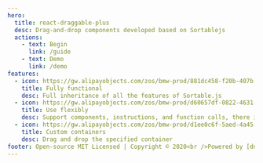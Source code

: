 ```yaml
---
hero:
  title: react-draggable-plus
  desc: Drag-and-drop components developed based on Sortablejs
  actions:
    - text: Begin
      link: /guide
    - text: Demo
      link: /demo
features:
  - icon: https://gw.alipayobjects.com/zos/bmw-prod/881dc458-f20b-407b-947a-95104b5ec82b/k79dm8ih_w144_h144.png
    title: Fully functional
    desc: Full inheritance of all the features of Sortable.js
  - icon: https://gw.alipayobjects.com/zos/bmw-prod/d60657df-0822-4631-9d7c-e7a869c2f21c/k79dmz3q_w126_h126.png
    title: Use flexibly
    desc: Support components, instructions, and function calls, there is always one you like
  - icon: https://gw.alipayobjects.com/zos/bmw-prod/d1ee0c6f-5aed-4a45-a507-339a4bfe076c/k7bjsocq_w144_h144.png
    title: Custom containers
    desc: Drag and drop the specified container
footer: Open-source MIT Licensed | Copyright © 2020<br />Powered by [dumi](https://d.umijs.org)
---
```

